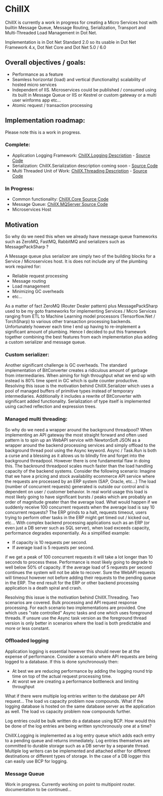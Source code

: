 


# ChillX

ChillX is currently a work in progress for creating a Micro Services host with builtin Message Queue, Message Routing, Serialization, Transport and Multi-Threaded Load Management in Dot Net.

Implementation is in Dot Net Standard 2.0 so its usable in Dot Net Framework 4.x, Dot Net Core and Dot Net 5.0 / 6.0

## Overall objectives / goals:
- Performance as a feature
- Seamless horizontal (load) and vertical (functionality) scalability of hosted micro services
- Independent of IIS. Microservices could be published / consumed using its built in Message Queue or IIS or Kestrel or custom gateway or a multi user winforms app etc...
- Atomic request / transaction processing

## Implementation roadmap:
Please note this is a work in progress.

### Complete:
- Application Logging Framework: [ChillX.Logging Description](https://github.com/tcwicks/ChillX/blob/master/docs/ChillXLogging.md "ChillX.Logging Description") - [Source Code](https://github.com/tcwicks/ChillX/tree/master/src/ChillX.Logging "Source Code")
- Serialization: ChillX.Serialization description coming soon - [Source Code](https://github.com/tcwicks/ChillX/tree/master/src/ChillX.Serialization "Source Code")
- Multi Threaded Unit of Work: [ChillX.Threading Description](https://github.com/tcwicks/ChillX/blob/master/docs/ChillXThreading.md "ChillX.Threading Description") - [Source Code](https://github.com/tcwicks/ChillX/tree/master/src/ChillX.Threading "Source Code")

### In Progress:
- Common functionality: [ChillX.Core Source Code](https://github.com/tcwicks/ChillX/tree/master/src/ChillX.Core "ChillX.Core Source Code")
- Message Queue: [ChillX.MQServer Source Code](https://github.com/tcwicks/ChillX/tree/master/src/ChillX.MQServer "ChillX.MQServer Source Code")
- Microservices Host

## Motivation
So why do we need this when we already have message queue frameworks such as ZeroMQ, FastMQ, RabbitMQ and serializers such as MessagePackSharp ?

A Message queue plus serializer are simply two of the building  blocks for a Service / Microservices host. It is does not include any of the plumbing work required for:

- Reliable request processing
- Message routing
- Load management
- Minimizing GC overheads
- etc...

As a matter of fact ZeroMQ (Router Dealer pattern) plus MessagePackSharp used to be my goto frameworks for implementing Services / Micro Services ranging from ETL to Machine Learning model processors (Tensorflow.Net / TorchSharp) to various other transaction processing backends. Unfortunately however each time I end up having to re-implement a significant amount of plumbing. Hence I decided to put this framework together combining the best features from each implementation plus adding a custom serializer and message queue.

### Custom serializer:

Another significant challenge is GC overheads. The standard implementation of BitConverter creates a ridiculous amount of garbage from intermediaries. When aiming for high throughput what we end up with instead is 80% time spent in GC which is quite counter productive. Resolving this issue is the motivation behind ChillX.Serializer which uses a pool of managed buffers of primitive types instead of temporary intermediaries. Additionally it includes a rewrite of BitConverter with significant added functionality. Serialization of type <T> itself is implemented using cached reflection and expression trees.

### Managed multi threading:

So why do we need a wrapper around the background threadpool? 
When implementing an API gateway the most straight forward and often used pattern is to spin up an WebAPI service with NewtonSoft JSON as a wrapper around the backend processing services and simply offload to the background thread pool using the Async keyword. Async / Task.Run  is both a curse and a blessing as it allows us to blindly fire and forget into the background threadpool. However there is one fundamental flaw in doing this. The backround threadpool scales much faster than the load handling capacity of the backend systems.
Consider the following scenario:
Imagine that we have a pricing and stock availability ecommerce API service where the requests are processed by an ERP system (SAP, Oracle, etc...)
The load (number of concurrent requests) generated is outside our control and is dependent on user / customer behavior. In real world usage this load is most likely going to have significant bursts / peaks which are probably an order of magnitude greater than the average load. What would happen if we suddenly receive 100 concurrent requests when the average load is say 10 concurrent requests? The ERP grinds to a halt, requests timeout, users trying to perform other tasks in the ERP might get timed out / kicked out, etc... With complex backend processing applications such as an ERP (or even just a DB server such as SQL server), when load exceeds capacity, performance degrades exponentially. 
As a simplified example: 
- If capacity is 10 requests per second.
- If average load is 5 requests per second. 

if we get a peak of 100 concurrent requests it will take a lot longer than 10 seconds to process these. Performance is most likely going to degrade to well below 50% of capacity. If the average load of 5 requests per second continues the system will not be able to recover. Sure the WebAPI requests will timeout however not before adding their requests to the pending queue in the ERP. The end result for the ERP or other backend processing application is a death spiral and crash.

Resolving this issue is the motivation behind ChillX.Threading. Two scenarios are covered. Bulk processing and API request response processing. For each scenario two implementations are provided. One which uses "rate controlled" Async tasks and one which uses foreground threads. If unsure use the Async task version as the foreground thread version is only better in scenarios where the load is both predictable and more or less constant.

### Offloaded logging

Application logging is essential however this should never be at the expense of performance. Consider a scenario where API requests are being logged to a database. If this is done synchronously then:
- At best we are reducing performance by adding the logging round trip time on top of the actual request processing time.
- At worst we are creating a performance bottleneck and limiting throughput

What if there were multiple log entries written to the database per API request... The load vs capacity problem now compounds.
What if the logging database is hosted on the same database server as the application as well. The load vs capacity problem now compounds further.

Log entries could be bulk written do a database using BCP. How would this be done of the log entries are being written synchronously one at a time?

ChillX.Logging is implemented as a log entry queue which adds each entry to a pending queue and returns immediately. Log entries themselves are committed to durable storage such as a DB server by a separate thread. Multiple log writers can be implemented and attached either for different destinations or different types of storage. In the case of a DB logger this can easily use BCP for logging.

### Message Queue
Work in progress. Currently working on point to multipoint router.
documentation to be continued...
